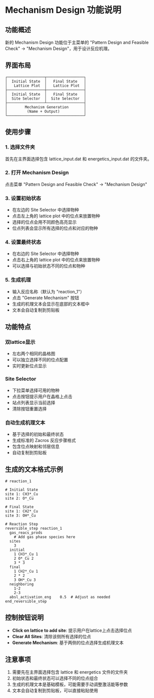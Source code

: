 # Mechanism Design 功能说明

## 功能概述
新的 Mechanism Design 功能位于主菜单的 "Pattern Design and Feasible Check" -> "Mechanism Design"，用于设计反应机理。

## 界面布局
```
┌─────────────────┬─────────────────┐
│  Initial State  │   Final State   │
│   Lattice Plot  │   Lattice Plot  │
├─────────────────┼─────────────────┤
│  Initial State  │   Final State   │
│  Site Selector  │  Site Selector  │
├─────────────────┴─────────────────┤
│        Mechanism Generation       │
│         (Name + Output)           │
└───────────────────────────────────┘
```

## 使用步骤

### 1. 选择文件夹
首先在主界面选择包含 lattice_input.dat 和 energetics_input.dat 的文件夹。

### 2. 打开 Mechanism Design
点击菜单 "Pattern Design and Feasible Check" -> "Mechanism Design"

### 3. 设置初始状态
- 在左边的 Site Selector 中选择物种
- 点击左上角的 lattice plot 中的位点来放置物种
- 选择的位点会用不同颜色高亮显示
- 位点列表会显示所有选择的位点和对应的物种

### 4. 设置最终状态
- 在右边的 Site Selector 中选择物种
- 点击右上角的 lattice plot 中的位点来放置物种
- 可以选择与初始状态不同的位点和物种

### 5. 生成机理
- 输入反应名称（默认为 "reaction_1"）
- 点击 "Generate Mechanism" 按钮
- 生成的机理文本会显示在底部的文本框中
- 文本会自动复制到剪贴板

## 功能特点

### 双lattice显示
- 左右两个相同的晶格图
- 可以独立选择不同的位点配置
- 实时更新位点显示

### Site Selector
- 下拉菜单选择可用的物种
- 点击按钮提示用户在晶格上点击
- 站点列表显示当前选择
- 清除按钮重置选择

### 自动生成机理文本
- 基于选择的初始和最终状态
- 生成标准的 Zacros 反应步骤格式
- 包含位点映射和邻居信息
- 自动复制到剪贴板

## 生成的文本格式示例
```
# reaction_1

# Initial State
site 1: CH3*_Cu
site 2: O*_Cu

# Final State
site 1: CH2*_Cu
site 3: OH*_Cu

# Reaction Step
reversible_step reaction_1
  gas_reacs_prods
    # Add gas phase species here
  sites
    3
  initial
    1 CH3*_Cu 1
    2 O*_Cu 2
    3 * 3
  final
    1 CH2*_Cu 1
    2 * 2
    3 OH*_Cu 3
  neighboring
    1-2
    2-3
  absl_activation_eng    0.5  # Adjust as needed
end_reversible_step
```

## 控制按钮说明
- **Click on lattice to add site**: 提示用户在lattice上点击选择位点
- **Clear All Sites**: 清除该侧所有选择的位点
- **Generate Mechanism**: 基于两侧的位点选择生成机理文本

## 注意事项
1. 需要先在主界面选择包含 lattice 和 energetics 文件的文件夹
2. 初始状态和最终状态可以选择不同的位点组合
3. 生成的机理文本是基础模板，可能需要手动调整激活能等参数
4. 文本会自动复制到剪贴板，可以直接粘贴使用
